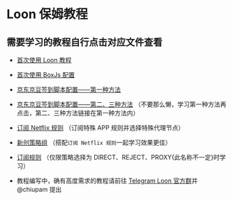 # Loon 保姆教程

## 需要学习的教程自行点击对应文件查看

- [首次使用 Loon 教程](https://github.com/chiupam/tutorial/blob/master/Loon/Frist.md)

- [首次使用 BoxJs 配置](https://github.com/chiupam/tutorial/blob/master/Loon/BoxJS.md)

- [京东京豆签到脚本配置——第一种方法](https://github.com/chiupam/tutorial/blob/master/Loon/JD_DailyBonus_1.md)

- [京东京豆签到脚本配置——第二、三种方法](https://github.com/chiupam/tutorial/blob/master/Loon/JD_DailyBonus_1.md) （不要那么懒，学习第一种方法再点击，第二、三种方法链接在第一种方法内）

- [订阅 Netflix 规则](https://github.com/chiupam/tutorial/blob/master/Loon/Rule_Netflix.md) （订阅特殊 APP 规则并选择特殊代理节点）

- [新创策略组](https://github.com/chiupam/tutorial/blob/master/Loon/Proxy_Group.md) （搭配`订阅 Netflix 规则`一起学习效果更佳）

- [订阅规则](https://github.com/chiupam/tutorial/blob/master/Loon/Rule.md) （仅限策略选择为 DIRECT、REJECT、PROXY{此名称不一定}时学习）

- 教程编写中，确有高度需求的教程请前往 [Telegram Loon 官方群](https://t.me/Loon0x00)并 @chiupam 提出
